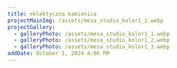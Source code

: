 ```yaml
---
title: eklektyczna kamienica
projectMainImg: /assets/mesa_studio_kolor1_1.webp
projectGallery:
  - galleryPhoto: /assets/mesa_studio_kolor1_1.webp
  - galleryPhoto: /assets/mesa_studio_kolor1_2.webp
  - galleryPhoto: /assets/mesa_studio_kolor1_3.webp
addDate: October 1, 2024 4:06 PM
---
```

